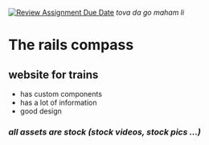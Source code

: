 [![Review Assignment Due Date](https://classroom.github.com/assets/deadline-readme-button-22041afd0340ce965d47ae6ef1cefeee28c7c493a6346c4f15d667ab976d596c.svg)](https://classroom.github.com/a/cxxOiUOi)
*tova da go maham li*

# The rails compass
## **website** for trains
- has custom components
- has a lot of information
- good design 
  
### *all assets are stock (stock videos, stock pics ...)*
